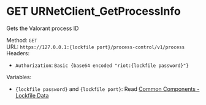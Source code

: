 # GET URNetClient_GetProcessInfo

Gets the Valorant process ID  


Method: `GET`  
URL: `https://127.0.0.1:{lockfile port}/process-control/v1/process`  
Headers:
 - `Authorization`: `Basic {base64 encoded "riot:{lockfile password}"}`

Variables:
 - `{lockfile password}` and `{lockfile port}`: Read [Common Components - Lockfile Data](../common-components.md#lockfile-data)

